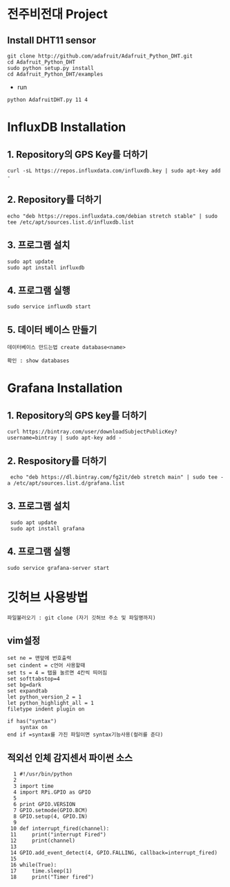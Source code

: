 # 전주비전대 Project

## Install DHT11 sensor
```
git clone http://github.com/adafruit/Adafruit_Python_DHT.git
cd Adafruit_Python_DHT
sudo python setup.py install
cd Adafruit_Python_DHT/examples
```
  - run
  ```
  python AdafruitDHT.py 11 4
  ```


# InfluxDB Installation

## 1. Repository의 GPS Key를 더하기
```
curl -sL https://repos.influxdata.com/influxdb.key | sudo apt-key add -
```
## 2. Repository를 더하기
```
echo "deb https://repos.influxdata.com/debian stretch stable" | sudo tee /etc/apt/sources.list.d/influxdb.list
```
## 3. 프로그램 설치
```
sudo apt update
sudo apt install influxdb
```
## 4. 프로그램 실행
```
sudo service influxdb start
```
## 5. 데이터 베이스 만들기
```
데이터베이스 만드는법 create database<name>
```
```
확인 : show databases
```

# Grafana Installation

## 1. Repository의 GPS key를 더하기
```
curl https://bintray.com/user/downloadSubjectPublicKey?username=bintray | sudo apt-key add -
```
## 2. Respository를 더하기
```
 echo "deb https://dl.bintray.com/fg2it/deb stretch main" | sudo tee -a /etc/apt/sources.list.d/grafana.list
```
## 3. 프로그램 설치
```
 sudo apt update
 sudo apt install grafana
```
## 4. 프로그램 실행
```
sudo service grafana-server start
```

# 깃허브 사용방법
```
파일불러오기 : git clone (자기 깃허브 주소 및 파일명까지)
```

## vim설정
```
set ne = 맨앞에 번호출력
set cindent = c언어 사용할때
set ts = 4 = 탭을 눌르면 4칸씩 띄어짐
set softtabstop=4
set bg=dark
set expandtab
let python_version_2 = 1
let python_highlight_all = 1
filetype indent plugin on

if has("syntax") 
    syntax on
end if =syntax를 가진 파일이면 syntax기능사용(컬러를 준다)
```

## 적외선 인체 감지센서 파이썬 소스
```
  1 #!/usr/bin/python
  2
  3 import time
  4 import RPi.GPIO as GPIO
  5
  6 print GPIO.VERSION
  7 GPIO.setmode(GPIO.BCM)
  8 GPIO.setup(4, GPIO.IN)
  9
 10 def interrupt_fired(channel):
 11     print("interrupt Fired")
 12     print(channel)
 13
 14 GPIO.add_event_detect(4, GPIO.FALLING, callback=interrupt_fired)
 15
 16 while(True):
 17     time.sleep(1)
 18     print("Timer fired")
```
